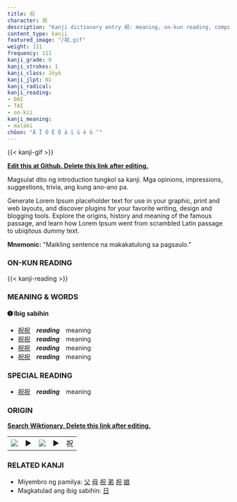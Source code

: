 ```yaml
---
title: 祝
character: 祝
description: "Kanji dictionary entry 祝: meaning, on-kun reading, compounds, origin, related kanji"
content_type: kanji
featured_image: "/祝.gif"
weight: 111
frequency: 111
kanji_grade: 0
kanji_strokes: 1
kanji_class: Jōyō
kanji_jlpt: N1
kanji_radical: 
kanji_reading: 
- DAI
- TAI
- oo-kii
kanji_meaning:
- malaki
chōon: "Ā Ī Ū Ē Ō ā ī ū ē ō ’"
---
```

[//]: # (Don't edit the line below. Kanji animated GIF code is automatically generated.)
{{< kanji-gif >}}

[//]: # (Edit below this line.)

**[Edit this at Github. Delete this link after editing.](https://github.com/tim0g/tim/tree/main/content/kanji/祝/index.md)**

Magsulat dito ng introduction tungkol sa kanji. Mga opinions, impressions, suggestions, trivia, ang kung ano-ano pa.

Generate Lorem Ipsum placeholder text for use in your graphic, print and web layouts, and discover plugins for your favorite writing, design and blogging tools. Explore the origins, history and meaning of the famous passage, and learn how Lorem Ipsum went from scrambled Latin passage to ubiqitous dummy text.
 
**Mnemonic:** "Maikling sentence na makakatulong sa pagsaulo."

### ON-KUN READING

[//]: # (Don't edit the line below. ON-KUN READING code is automatically generated.)
{{< kanji-reading >}}

### MEANING & WORDS

#### ➊ **Ibig sabihin**
  - [祝](../祝)[祝](../祝)　***reading***　meaning
  - [祝](../祝)[祝](../祝)　***reading***　meaning
  - [祝](../祝)[祝](../祝)　***reading***　meaning
  - [祝](../祝)[祝](../祝)　***reading***　meaning

### SPECIAL READING
  - [祝](../祝)[祝](../祝)　***reading***　meaning

### ORIGIN

**[Search Wiktionary. Delete this link after editing.](https://wiktionary.org/wiki/祝)**
<table class="kanji-table"><tr><td>
<img src="60px-祝-bronze.svg.png">
</td><td>▶</td><td>
<img src="60px-祝-oracle.svg.png">
</td><td>▶</td>
<td class="kanji-origin">祝</td>
</tr></table>

### RELATED KANJI
- Miyembro ng pamilya: [父](../父) [母](../母) [祝](../祝) [弟](../弟) [祝](../祝) [娘](../娘)
- Magkatulad ang ibig sabihin: [日](../日)
